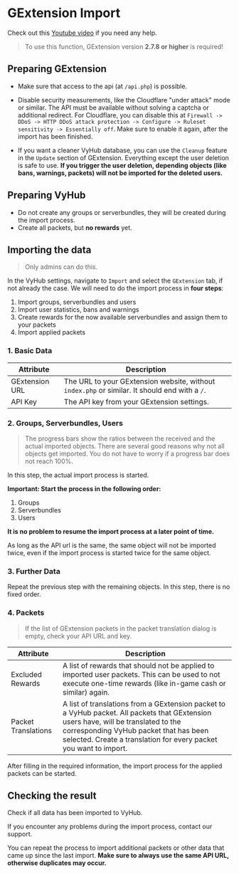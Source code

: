 # GExtension Import

Check out this [Youtube video](https://www.youtube.com/watch?v=NMRasZqPsTE) if you need any help.

> To use this function, GExtension version **2.7.8 or higher** is required!

## Preparing GExtension

- Make sure that access to the api (at `/api.php`) is possible.
- Disable security measurements, like the Cloudflare "under attack" mode or similar. The API must be available without solving a captcha or additional redirect. For Cloudflare, you can disable this at `Firewall -> DDoS -> HTTP DDoS attack protection -> Configure -> Ruleset sensitivity -> Essentially off`. Make sure to enable it again, after the import has been finished.

- If you want a cleaner VyHub database, you can use the `Cleanup` feature in the `Update` section of GExtension. Everything except the user deletion is safe to use. 
**If you trigger the user deletion, depending objects (like bans, warnings, packets) will not be imported for the deleted users.**

## Preparing VyHub

- Do not create any groups or serverbundles, they will be created during the import process.
- Create all packets, but **no rewards** yet.

## Importing the data

> Only admins can do this.

In the VyHub settings, navigate to `Import` and select the `GExtension` tab, if not already the case.
We will need to do the import process in **four steps**:

1. Import groups, serverbundles and users
2. Import user statistics, bans and warnings
2. Create rewards for the now available serverbundles and assign them to your packets
3. Import applied packets


### 1. Basic Data

| Attribute | Description |
| --- | --- |
| GExtension URL | The URL to your GExtension website, without `index.php` or similar. It should end with a `/`.
| API Key | The API key from your GExtension settings.

### 2. Groups, Serverbundles, Users

> The progress bars show the ratios between the received and the actual imported objects. There are several good reasons why not all objects get imported. You do not have to worry if a progress bar does not reach 100%.

In this step, the actual import process is started.

**Important: Start the process in the following order:**

1. Groups
2. Serverbundles
3. Users

**It is no problem to resume the import process at a later point of time.**

As long as the API url is the same, the same object will not be imported twice, even if the import process is started twice for the same object.

### 3. Further Data

Repeat the previous step with the remaining objects. In this step, there is no fixed order.

### 4. Packets

> If the list of GExtension packets in the packet translation dialog is empty, check your API URL and key.

| Attribute | Description |
| --- | --- |
| Excluded Rewards | A list of rewards that should not be applied to imported user packets. This can be used to not execute one-time rewards (like in-game cash or similar) again.
| Packet Translations | A list of translations from a GExtension packet to a VyHub packet. All packets that GExtension users have, will be translated to the corresponding VyHub packet that has been selected. Create a translation for every packet you want to import.

After filling in the required information, the import process for the applied packets can be started.

## Checking the result

Check if all data has been imported to VyHub.

If you encounter any problems during the import process, contact our support.

You can repeat the process to import additional packets or other data that came up since the last import. **Make sure to always use the same API URL, otherwise duplicates may occur.**

